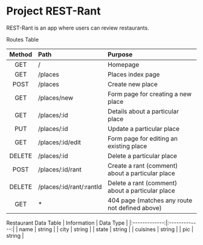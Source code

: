 # Project REST-Rant

REST-Rant is an app where users can review restaurants.

Routes Table

|   Method  |          Path            |                     Purpose                      |
|:-----------:|:--------------------------|:--------------------------------------------------|
|    GET    |           /              | Homepage                                         |
|    GET    |        /places           | Places index page                                |  
|   POST    |        /places           | Create new place                                 |  
|    GET    |      /places/new         | Form page for creating a new place               |  
|    GET    |      /places/:id         | Details about a particular place                 |  
|    PUT    |      /places/:id         | Update a particular place                        |  
|    GET    |    /places/:id/edit      | Form page for editing an existing place          |  
|   DELETE  |      /places/:id         | Delete a particular place                        |  
|   POST    |    /places/:id/rant      | Create a rant (comment) about a particular place |  
|   DELETE  | /places/:id/rant/:rantId | Delete a rant (comment) about a particular place |  
|    GET    |           *              | 404 page (matches any route not defined above)   |


Restaurant Data Table
| Information |  Data Type  |
|:-------------:|:-------------:|
|    name     |    string   |
|    city     |    string   |
|   state     |    string   | 
|  cuisines   |    string   |
|     pic     |    string   |
